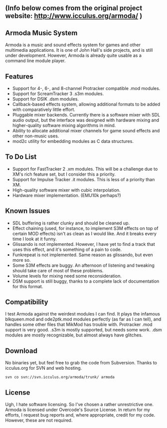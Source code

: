 
(Info below comes from the original project website: http://www.icculus.org/armoda/ )
---------------------------------

## Armoda Music System
Armoda is a music and sound effects system for games and other multimedia applications.
It is one of John Hall's side projects, and is still under development. However,
Armoda is already quite usable as a command line module player.

## Features

*    Support for 4-, 6-, and 8-channel Protracker compatible .mod modules.
*    Support for ScreamTracker 3 .s3m modules.
*    Support for DSIK .dsm modules.
*    Callback-based effects system, allowing additional formats to be added with comparatively little effort.
*    Pluggable mixer backends. Currently there is a software mixer with SDL audio output, but the interface was designed with hardware mixing and higher-quality software mixing algorithms in mind.
*    Ability to allocate additional mixer channels for game sound effects and other non-music uses.
*    mod2c utility for embedding modules as C data structures.

## To Do List

*    Support for FastTracker 2 .xm modules. This will be a challenge due to XM's rich feature set, but I consider this a priority.
*    Support for Impulse Tracker .it modules. This is less of a priority than XM.
*    High-quality software mixer with cubic interpolation.
*    Hardware mixer implementation. (EMU10k perhaps?)

## Known Issues

*    SDL buffering is rather clunky and should be cleaned up.
*    Effect chaining (used, for instance, to implement S3M effects on top of certain MOD effects) isn't as clean as I would like. And it breaks every time I look at it funny.
*    Glissando is not implemented. However, I have yet to find a track that uses this effect, and it's something of a pain to code.
*    Funkrepeat is not implemented. Same reason as glissando, but even more so.
*    Some S3M effects are buggy. An afternoon of listening and tweaking should take care of most of these problems.
*    Volume levels for mixing need some reconsideration.
*    DSM support is still buggy, thanks to a complete lack of documentation for this format.

## Compatibility
I test Armoda against the weirdest modules I can find. It plays the infamous blkqueen.mod and ode2ptk.mod modules perfectly (as far as I can tell), and handles some other files that MikMod has trouble with. Protracker .mod support is very good. .s3m is mostly supported, but needs some work. .dsm modules are mostly recognizable, but almost always have glitches.

## Download
No binaries yet, but feel free to grab the code from Subversion. Thanks to icculus.org for SVN and web hosting.

`svn co svn://svn.icculus.org/armoda/trunk/ armoda`

## License
Ugh, I hate software licensing. So I've chosen a rather unrestrictive one. Armoda is licensed under Overcode's Source License. In return for my efforts, I request bug reports and, where appropriate, credit for my code. However, these are not required.
